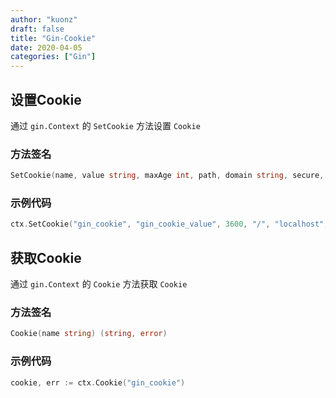 ```yaml
---
author: "kuonz"
draft: false
title: "Gin-Cookie"
date: 2020-04-05
categories: ["Gin"]
---
```

  
## 设置Cookie

通过 `gin.Context` 的 `SetCookie` 方法设置 `Cookie`

### 方法签名

```go
SetCookie(name, value string, maxAge int, path, domain string, secure, httpOnly bool)
```

### 示例代码

```go
ctx.SetCookie("gin_cookie", "gin_cookie_value", 3600, "/", "localhost", false, true)
```



## 获取Cookie

通过 `gin.Context` 的 `Cookie` 方法获取 `Cookie`

### 方法签名

```go
Cookie(name string) (string, error)
```

### 示例代码

```go
cookie, err := ctx.Cookie("gin_cookie")
```

